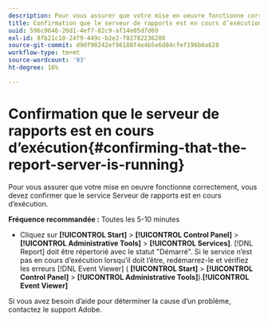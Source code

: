 ```yaml
---
description: Pour vous assurer que votre mise en oeuvre fonctionne correctement, vous devez confirmer que le service Serveur de rapports est en cours d’exécution.
title: Confirmation que le serveur de rapports est en cours d’exécution
uuid: 596c9646-20d1-4ef7-82c9-af14e05d7d69
exl-id: 8fb21c10-24f9-449c-b2e2-f02782236280
source-git-commit: d9df90242ef96188f4e4b5e6d04cfef196b0a628
workflow-type: tm+mt
source-wordcount: '93'
ht-degree: 16%

---
```


# Confirmation que le serveur de rapports est en cours d’exécution{#confirming-that-the-report-server-is-running}

Pour vous assurer que votre mise en oeuvre fonctionne correctement, vous devez confirmer que le service Serveur de rapports est en cours d’exécution.

**Fréquence recommandée :** Toutes les 5-10 minutes

* Cliquez sur **[!UICONTROL Start]** > **[!UICONTROL Control Panel]** > **[!UICONTROL Administrative Tools]** > **[!UICONTROL Services]**. [!DNL Report] doit être répertorié avec le statut &quot;Démarré&quot;. Si le service n’est pas en cours d’exécution lorsqu’il doit l’être, redémarrez-le et vérifiez les erreurs [!DNL Event Viewer] ( **[!UICONTROL Start]** > **[!UICONTROL Control Panel]** > **[!UICONTROL Administrative Tools]**).**[!UICONTROL Event Viewer]**

Si vous avez besoin d’aide pour déterminer la cause d’un problème, contactez le support Adobe.
